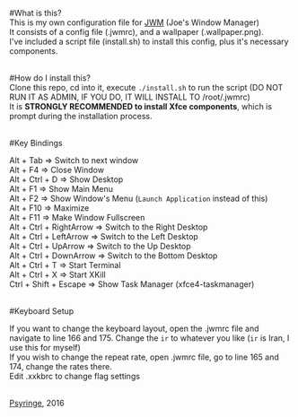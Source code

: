 #What is this?<br>
This is my own configuration file for <a href="http://joewing.net/projects/jwm/" target="_blank">JWM</a> (Joe's Window Manager)<br>
It consists of a config file (.jwmrc), and a wallpaper (.wallpaper.png).<br>
I've included a script file (install.sh) to install this config, plus it's necessary components.<br><br>

#How do I install this?<br>
Clone this repo, cd into it, execute `./install.sh` to run the script (DO NOT RUN IT AS ADMIN, IF YOU DO, IT WILL INSTALL TO /root/.jwmrc)<br>
It is <b>STRONGLY RECOMMENDED to install Xfce components</b>, which is prompt during the installation process.<br><br>

#Key Bindings<br>

Alt + Tab => Switch to next window<br>
Alt + F4 => Close Window<br>
Alt + Ctrl + D => Show Desktop<br>
Alt + F1 => Show Main Menu<br>
Alt + F2 => Show Window's Menu (`Launch Application` instead of this)<br>
Alt + F10 => Maximize<br>
Alt + F11 => Make Window Fullscreen<br>
Alt + Ctrl + RightArrow => Switch to the Right Desktop<br>
Alt + Ctrl + LeftArrow => Switch to the Left Desktop<br>
Alt + Ctrl + UpArrow => Switch to the Up Desktop<br>
Alt + Ctrl + DownArrow => Switch to the Bottom Desktop<br>
Alt + Ctrl + T => Start Terminal<br>
Alt + Ctrl + X => Start XKill<br>
Ctrl + Shift + Escape => Show Task Manager (xfce4-taskmanager)<br><br>

#Keyboard Setup<br>

If you want to change the keyboard layout, open the .jwmrc file and navigate to line 166 and 175. Change the `ir` to whatever you like (`ir` is Iran, I use this for myself)<br>
If you wish to change the repeat rate, open .jwmrc file, go to line 165 and 174, change the rates there.<br>
Edit .xxkbrc to change flag settings<br><br>

<a href="mailto:psyringe@protonmail.com">Psyringe<a>, 2016

